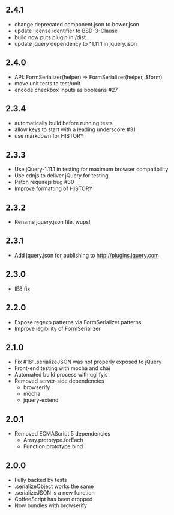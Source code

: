2.4.1
-----
* change deprecated component.json to bower.json
* update license identifier to BSD-3-Clause
* build now puts plugin in /dist
* update jquery dependency to ^1.11.1 in jquery.json

2.4.0
-----
* API: FormSerializer(helper) => FormSerializer(helper, $form)
* move unit tests to test/unit
* encode checkbox inputs as booleans #27

2.3.4
-----
* automatically build before running tests
* allow keys to start with a leading underscore #31
* use markdown for HISTORY

2.3.3
-----
* Use jQuery-1.11.1 in testing for maximum browser compatibility
* Use cdnjs to deliver jQuery for testing
* Patch requirejs bug #30
* Improve formatting of HISTORY

2.3.2
-----
* Rename jquery.json file. wups!

2.3.1
-----
* Add jquery.json for publishing to http://plugins.jquery.com

2.3.0
-----
* IE8 fix

2.2.0
-----
* Expose regexp patterns via FormSerializer.patterns
* Improve legibility of FormSerializer

2.1.0
-----
* Fix #16: .serializeJSON was not properly exposed to jQuery
* Front-end testing with mocha and chai
* Automated build process with uglifyjs
* Removed server-side dependencies
  * browserify
  * mocha
  * jquery-extend

2.0.1
-----
* Removed ECMAScript 5 dependencies
  * Array.prototype.forEach
  * Function.prototype.bind

2.0.0
-----
* Fully backed by tests
* .serializeObject works the same
* .serializeJSON is a new function
* CoffeeScript has been dropped
* Now bundles with browserify
